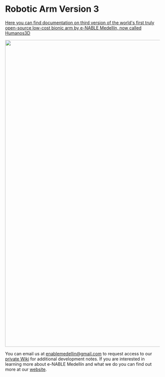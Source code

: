 # Robotic Arm Version 3

[Here you can find documentation on third version of the world's first truly open-source low-cost bionic arm by e-NABLE Medellín, now called Humanos3D](https://github.com/Humanos3D/RoboticArmV3/wiki)

<img src =  "https://github.com/enable-medellin/RoboticArmV2/blob/master/wiki_images/roboticArmV2.jpg" width = "1000">

You can email us at enablemedellin@gmail.com to request access to our [private Wiki](https://github.com/enable-medellin/robotic-arm/wiki) for additional development notes. If you are interested in learning more about e-NABLE Medellín and what we do you can find out more at our [website](https://e-nablemedellin.com/en/home/).
